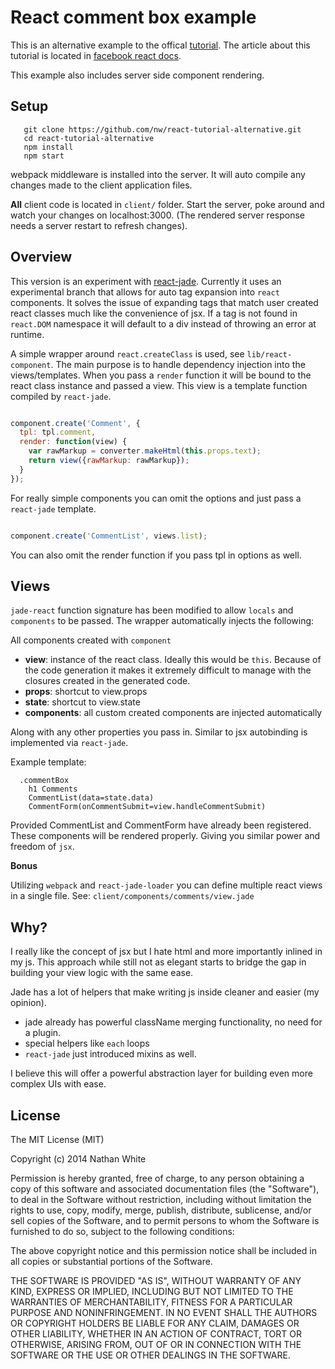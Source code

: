 
# React comment box example

This is an alternative example to the offical [tutorial](https://github.com/reactjs/react-tutorial). The article about this tutorial is located in [facebook react docs](http://facebook.github.io/react/docs/tutorial.html). 

This example also includes server side component rendering. 

## Setup

```
   git clone https://github.com/nw/react-tutorial-alternative.git
   cd react-tutorial-alternative
   npm install
   npm start
```
webpack middleware is installed into the server. It will auto compile any changes made to the client application files.

__All__ client code is located in `client/` folder. Start the server, poke around and watch your changes on localhost:3000. (The rendered server response needs a server restart to refresh changes). 

## Overview

This version is an experiment with [react-jade](https://github.com/ForbesLindesay/react-jade). Currently it uses an experimental branch that allows for auto tag expansion into `react` components. It solves the issue of expanding tags that match user created react classes much like the convenience of jsx. If a tag is not found in `react.DOM` namespace it will default to a div instead of throwing an error at runtime.

A simple wrapper around `react.createClass` is used, see `lib/react-component`. The main purpose is to handle dependency injection into the views/templates. When you pass a `render` function it will be bound to the react class instance and passed a view. This view is a template function compiled by `react-jade`. 

```js

component.create('Comment', {
  tpl: tpl.comment,
  render: function(view) {
    var rawMarkup = converter.makeHtml(this.props.text);
    return view({rawMarkup: rawMarkup});
  }
});

```

For really simple components you can omit the options and just pass a `react-jade` template.

```js

component.create('CommentList', views.list); 

```

You can also omit the render function if you pass tpl in options as well.

## Views

`jade-react` function signature has been modified to allow `locals` and `components` to be passed. The wrapper automatically injects the following:

All components created with `component`

* __view__: instance of the react class. Ideally this would be `this`. Because of the code generation it makes it extremely difficult to manage with the closures created in the generated code.
* __props__: shortcut to view.props
* __state__: shortcut to view.state
* __components__: all custom created components are injected automatically

Along with any other properties you pass in. Similar to jsx autobinding is implemented via `react-jade`.

Example template:

```jade
  .commentBox
    h1 Comments
    CommentList(data=state.data)
    CommentForm(onCommentSubmit=view.handleCommentSubmit)
```
Provided CommentList and CommentForm have already been registered. These components will be rendered properly. Giving you similar power and freedom of `jsx`.

__Bonus__

Utilizing `webpack` and `react-jade-loader` you can define multiple react views in a single file. See: `client/components/comments/view.jade`


## Why?

I really like the concept of jsx but I hate html and more importantly inlined in my js. This approach while still not as elegant starts to bridge the gap in building your view logic with the same ease.

Jade has a lot of helpers that make writing js inside cleaner and easier (my opinion). 

* jade already has powerful className merging functionality, no need for a plugin.
* special helpers like `each` loops
* `react-jade` just introduced mixins as well. 


I believe this will offer a powerful abstraction layer for building even more complex UIs with ease.


## License

The MIT License (MIT)

Copyright (c) 2014 Nathan White

Permission is hereby granted, free of charge, to any person obtaining a copy
of this software and associated documentation files (the "Software"), to deal
in the Software without restriction, including without limitation the rights
to use, copy, modify, merge, publish, distribute, sublicense, and/or sell
copies of the Software, and to permit persons to whom the Software is
furnished to do so, subject to the following conditions:

The above copyright notice and this permission notice shall be included in all
copies or substantial portions of the Software.

THE SOFTWARE IS PROVIDED "AS IS", WITHOUT WARRANTY OF ANY KIND, EXPRESS OR
IMPLIED, INCLUDING BUT NOT LIMITED TO THE WARRANTIES OF MERCHANTABILITY,
FITNESS FOR A PARTICULAR PURPOSE AND NONINFRINGEMENT. IN NO EVENT SHALL THE
AUTHORS OR COPYRIGHT HOLDERS BE LIABLE FOR ANY CLAIM, DAMAGES OR OTHER
LIABILITY, WHETHER IN AN ACTION OF CONTRACT, TORT OR OTHERWISE, ARISING FROM,
OUT OF OR IN CONNECTION WITH THE SOFTWARE OR THE USE OR OTHER DEALINGS IN THE
SOFTWARE.





